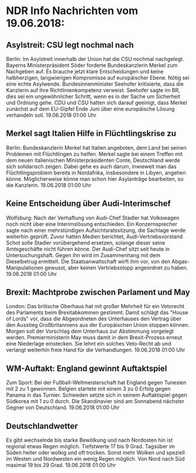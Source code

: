 # NDR Info Nachrichten vom 19.06.2018:


## Asylstreit: CSU legt nochmal nach
Berlin: Im Asylstreit innerhalb der Union hat die CSU nochmal nachgelegt. Bayerns Ministerpräsident Söder forderte Bundeskanzlerin Merkel zum Nachgeben auf. Es brauche jetzt klare Entscheidungen und keine halbherzigen, langwierigen Kompromisse auf europäischer Ebene. Nötig sei eine echte Asylwende. Bundesinnenminister Seehofer kritisierte, dass die Kanzlerin auf ihre Richtlinienkompetenz verweist. Seehofer sagte im BR, dies sei ein ungewöhnlicher Schritt, wenn es in der Sache um Sicherheit und Ordnung gehe. CDU und CSU hatten sich darauf geeinigt, dass Merkel zunächst auf dem EU-Gipfel Ende Juni über eine europäische Lösung verhandeln soll. 19.06.2018 01:00 Uhr 

## Merkel sagt Italien Hilfe in Flüchtlingskrise zu
Berlin: Bundeskanzlerin Merkel hat Italien angeboten, dem Land bei seinen Problemen mit Flüchtlingen zu helfen. Merkel sagte bei einem Treffen mit dem neuen italienischen Ministerpräsidenten Conte, Deutschland werde sich solidarisch zeigen. Dabei gehe es auch darum, inwieweit man das Flüchtlingsproblem bereits in Nordafrika, insbesondere in Libyen, angehen könne. Möglicherweise könne man schon hier Asylanträge bearbeiten, so die Kanzlerin. 19.06.2018 01:00 Uhr 

## Keine Entscheidung über Audi-Interimschef
Wolfsburg: Nach der Verhaftung von Audi-Chef Stadler hat Volkswagen noch nicht über eine Interimslösung entschieden. Ein Konzernsprecher sagte nach einer mehrstündigen Aufsichtsratssitzung, die Sachlage werde weiterhin geprüft. Zuvor hatten Medien berichtet, Audi-Vertriebsvorstand Schot solle Stadler vorübergehend ersetzen, solange dieser seine Amtsgeschäfte nicht führen könne. Der Audi-Chef sitzt seit heute in Untersuchungshaft. Gegen ihn wird im Zusammenhang mit dem Dieselbetrug ermittelt. Die Staatsanwaltschaft wirft ihm vor, von den Abgas-Manipulationen gewusst, aber keinen Vertriebsstopp angeordnet zu haben. 19.06.2018 01:00 Uhr 

## Brexit: Machtprobe zwischen Parlament und May
London: Das britische Oberhaus hat mit großer Mehrheit für ein Vetorecht des Parlaments beim Brexitabkommen gestimmt. Damit schlägt das "House of Lords" vor, dass die Abgeordneten des Unterhauses den Vertrag über den Ausstieg Großbritanniens aus der Europäischen Union stoppen können. Morgen soll der Vorschlag dem Unterhaus zur Abstimmung vorgelegt werden. Premierministerin May muss damit in dem Brexit-Prozess erneut eine Niederlage einstecken. Sie lehnt ein solches Veto-Recht ab und verlangt weiterhin freie Hand für die Verhandlungen. 19.06.2018 01:00 Uhr 

## WM-Auftakt: England gewinnt Auftaktspiel
Zum Sport: Bei der Fußball-Weltmeisterschaft hat England gegen Tunesien mit 2 zu 1 gewonnen. Belgien startete mit einem 3 zu 0 Erfolg gegen Panama in das Turnier. Schweden setzte sich in seinem Auftaktspiel gegen Südkorea mit 1 zu 0 durch. Die Skandinavier sind am Sonnabend nächster Gegner von Deutschland. 19.06.2018 01:00 Uhr 

## Deutschlandwetter
Es gibt wechselnde bis starke Bewölkung und nach Nordosten hin ist regional etwas Regen möglich. Tiefstwerte 17 bis 9 Grad. Tagsüber im Süden heiter oder wolkig und oft trocken. Sonst mehr Wolken und speziell im Westen und Nordwesten ein wenig Regen möglich. Von Nord nach Süd maximal 19 bis 29 Grad. 19.06.2018 01:00 Uhr 
